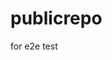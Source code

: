 # publicrepo
for e2e test

























































































































































































































































































































































































































































































































































































































































































































































































































































































































































































































































































































































































































































































































































































































































































































































































































































































































































































































































































































































































































































































































































































































































































































































































































































































































































































































































































































































































































































































































































































































































































































































































































































































































































































































































































































































































































































































































































































































































































































































































































































































































































































































































































































































































































































































































































































































































































































































































































































